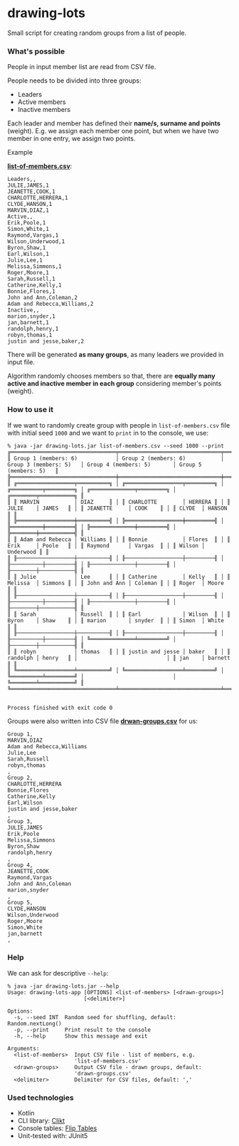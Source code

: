 # drawing-lots

Small script for creating random groups from a list of people.

### What's possible

People in input member list are read from CSV file.

People needs to be divided into three groups:

- Leaders
- Active members
- Inactive members

Each leader and member has defined their **name/s, surname and points** (weight). E.g. we
assign each member one point, but when we have two member in one
entry, we assign two points.

Example

**[list-of-members.csv](https://github.com/emanuelzaymus/drawing-lots/blob/main/list-of-members.csv)**:

```
Leaders,,
JULIE,JAMES,1
JEANETTE,COOK,1
CHARLOTTE,HERRERA,1
CLYDE,HANSON,1
MARVIN,DIAZ,1
Active,,
Erik,Poole,1
Simon,White,1
Raymond,Vargas,1
Wilson,Underwood,1
Byron,Shaw,1
Earl,Wilson,1
Julie,Lee,1
Melissa,Simmons,1
Roger,Moore,1
Sarah,Russell,1
Catherine,Kelly,1
Bonnie,Flores,1
John and Ann,Coleman,2
Adam and Rebecca,Williams,2
Inactive,,
marion,snyder,1
jan,barnett,1
randolph,henry,1
robyn,thomas,1
justin and jesse,baker,2
```

There will be generated **as many groups**, as many leaders we provided in input file.

Algorithm randomly chooses members so that, there are **equally many active and inactive
member in each group** considering member's points (weight).

### How to use it

If we want to randomly create group with people in `list-of-members.csv` file
with initial seed `1000` and we want to `print` in to the console, we use:

```
% java -jar drawing-lots.jar list-of-members.csv --seed 1000 --print
╔═════════════════════════════════╤════════════════════════════════╤════════════════════════╤════════════════════════════╤════════════════════════╗
║ Group 1 (members: 6)            │ Group 2 (members: 6)           │ Group 3 (members: 5)   │ Group 4 (members: 5)       │ Group 5 (members: 5)   ║
╠═════════════════════════════════╪════════════════════════════════╪════════════════════════╪════════════════════════════╪════════════════════════╣
║ ╔══════════════════╤══════════╗ │ ╔══════════════════╤═════════╗ │ ╔══════════╤═════════╗ │ ╔══════════════╤═════════╗ │ ╔════════╤═══════════╗ ║
║ ║ MARVIN           │ DIAZ     ║ │ ║ CHARLOTTE        │ HERRERA ║ │ ║ JULIE    │ JAMES   ║ │ ║ JEANETTE     │ COOK    ║ │ ║ CLYDE  │ HANSON    ║ ║
║ ╠══════════════════╪══════════╣ │ ╠══════════════════╪═════════╣ │ ╠══════════╪═════════╣ │ ╠══════════════╪═════════╣ │ ╠════════╪═══════════╣ ║
║ ║ Adam and Rebecca │ Williams ║ │ ║ Bonnie           │ Flores  ║ │ ║ Erik     │ Poole   ║ │ ║ Raymond      │ Vargas  ║ │ ║ Wilson │ Underwood ║ ║
║ ╟──────────────────┼──────────╢ │ ╟──────────────────┼─────────╢ │ ╟──────────┼─────────╢ │ ╟──────────────┼─────────╢ │ ╟────────┼───────────╢ ║
║ ║ Julie            │ Lee      ║ │ ║ Catherine        │ Kelly   ║ │ ║ Melissa  │ Simmons ║ │ ║ John and Ann │ Coleman ║ │ ║ Roger  │ Moore     ║ ║
║ ╟──────────────────┼──────────╢ │ ╟──────────────────┼─────────╢ │ ╟──────────┼─────────╢ │ ╟──────────────┼─────────╢ │ ╟────────┼───────────╢ ║
║ ║ Sarah            │ Russell  ║ │ ║ Earl             │ Wilson  ║ │ ║ Byron    │ Shaw    ║ │ ║ marion       │ snyder  ║ │ ║ Simon  │ White     ║ ║
║ ╟──────────────────┼──────────╢ │ ╟──────────────────┼─────────╢ │ ╟──────────┼─────────╢ │ ╚══════════════╧═════════╝ │ ╟────────┼───────────╢ ║
║ ║ robyn            │ thomas   ║ │ ║ justin and jesse │ baker   ║ │ ║ randolph │ henry   ║ │                            │ ║ jan    │ barnett   ║ ║
║ ╚══════════════════╧══════════╝ │ ╚══════════════════╧═════════╝ │ ╚══════════╧═════════╝ │                            │ ╚════════╧═══════════╝ ║
╚═════════════════════════════════╧════════════════════════════════╧════════════════════════╧════════════════════════════╧════════════════════════╝


Process finished with exit code 0
```

Groups were also written into CSV file
**[drwan-groups.csv](https://github.com/emanuelzaymus/drawing-lots/blob/main/drawn-groups.csv)**
for us:

```
Group 1,
MARVIN,DIAZ
Adam and Rebecca,Williams
Julie,Lee
Sarah,Russell
robyn,thomas
,
Group 2,
CHARLOTTE,HERRERA
Bonnie,Flores
Catherine,Kelly
Earl,Wilson
justin and jesse,baker
,
Group 3,
JULIE,JAMES
Erik,Poole
Melissa,Simmons
Byron,Shaw
randolph,henry
,
Group 4,
JEANETTE,COOK
Raymond,Vargas
John and Ann,Coleman
marion,snyder
,
Group 5,
CLYDE,HANSON
Wilson,Underwood
Roger,Moore
Simon,White
jan,barnett
,
```

### Help

We can ask for descriptive `--help`:

```
% java -jar drawing-lots.jar --help                                    
Usage: drawing-lots-app [OPTIONS] <list-of-members> [<drawn-groups>]
                        [<delimiter>]

Options:
  -s, --seed INT  Random seed for shuffling, default: Random.nextLong()
  -p, --print     Print result to the console
  -h, --help      Show this message and exit

Arguments:
  <list-of-members>  Input CSV file - list of members, e.g.
                     'list-of-members.csv'
  <drawn-groups>     Output CSV file - drawn groups, default:
                     'drawn-groups.csv'
  <delimiter>        Delimiter for CSV files, default: ','
```

### Used technologies

- Kotlin
- CLI library: [Clikt](https://ajalt.github.io/clikt/)
- Console tables: [Flip Tables](https://github.com/JakeWharton/flip-tables)
- Unit-tested with: JUnit5
